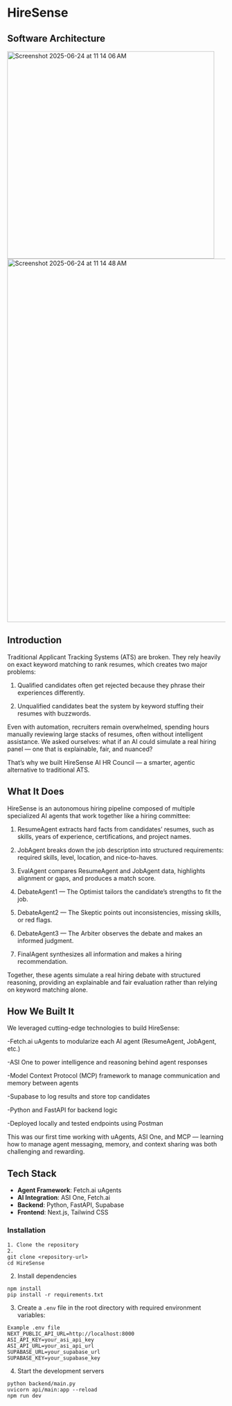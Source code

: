 # HireSense

## Software Architecture

<img width="478" alt="Screenshot 2025-06-24 at 11 14 06 AM" src="https://github.com/user-attachments/assets/e37e090b-65c0-4c47-a5fe-87667ed71ac1" />

<img width="838" alt="Screenshot 2025-06-24 at 11 14 48 AM" src="https://github.com/user-attachments/assets/fb592c60-48fd-49de-9fcc-fcc5c1c47164" />

## Introduction
Traditional Applicant Tracking Systems (ATS) are broken. They rely heavily on exact keyword matching to rank resumes, which creates two major problems:

  1. Qualified candidates often get rejected because they phrase their experiences differently.

  2. Unqualified candidates beat the system by keyword stuffing their resumes with buzzwords.

Even with automation, recruiters remain overwhelmed, spending hours manually reviewing large stacks of resumes, often without intelligent assistance. We asked ourselves: what if an AI could simulate a real hiring panel — one that is explainable, fair, and nuanced?

That’s why we built HireSense AI HR Council — a smarter, agentic alternative to traditional ATS.

## What It Does
HireSense is an autonomous hiring pipeline composed of multiple specialized AI agents that work together like a hiring committee:
  
  1. ResumeAgent extracts hard facts from candidates’ resumes, such as skills, years of experience, certifications, and project names.
  
  2. JobAgent breaks down the job description into structured requirements: required skills, level, location, and nice-to-haves.
  
  3. EvalAgent compares ResumeAgent and JobAgent data, highlights alignment or gaps, and produces a match score.
  
  4. DebateAgent1 — The Optimist tailors the candidate’s strengths to fit the job.
  
  5. DebateAgent2 — The Skeptic points out inconsistencies, missing skills, or red flags.
  
  6. DebateAgent3 — The Arbiter observes the debate and makes an informed judgment.
  
  7. FinalAgent synthesizes all information and makes a hiring recommendation.

Together, these agents simulate a real hiring debate with structured reasoning, providing an explainable and fair evaluation rather than relying on keyword matching alone.


## How We Built It
We leveraged cutting-edge technologies to build HireSense:

  -Fetch.ai uAgents to modularize each AI agent (ResumeAgent, JobAgent, etc.)
  
  -ASI One to power intelligence and reasoning behind agent responses
  
  -Model Context Protocol (MCP) framework to manage communication and memory between agents
  
  -Supabase to log results and store top candidates
  
  -Python and FastAPI for backend logic
  
  -Deployed locally and tested endpoints using Postman

This was our first time working with uAgents, ASI One, and MCP — learning how to manage agent messaging, memory, and context sharing was both challenging and rewarding.

## Tech Stack

- **Agent Framework**: Fetch.ai uAgents
- **AI Integration**: ASI One, Fetch.ai
- **Backend**: Python, FastAPI, Supabase
- **Frontend**: Next.js, Tailwind CSS

### Installation
```
1. Clone the repository
2. 
git clone <repository-url>
cd HireSense
```



2. Install dependencies
```
npm install
pip install -r requirements.txt
```

3. Create a `.env` file in the root directory with required environment variables:
```
Example .env file
NEXT_PUBLIC_API_URL=http://localhost:8000
ASI_API_KEY=your_asi_api_key
ASI_API_URL=your_asi_api_url
SUPABASE_URL=your_supabase_url
SUPABASE_KEY=your_supabase_key
```

4. Start the development servers
```
python backend/main.py
uvicorn api/main:app --reload
npm run dev
```





